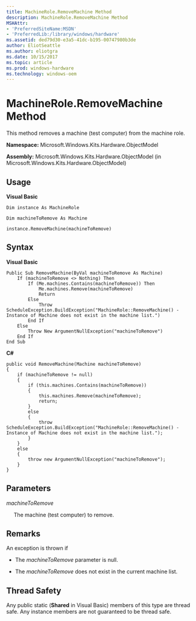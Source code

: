 ```yaml
---
title: MachineRole.RemoveMachine Method
description: MachineRole.RemoveMachine Method
MSHAttr:
- 'PreferredSiteName:MSDN'
- 'PreferredLib:/library/windows/hardware'
ms.assetid: ded79d30-e3a5-41dc-b195-00747980b3de
author: EliotSeattle
ms.author: eliotgra
ms.date: 10/15/2017
ms.topic: article
ms.prod: windows-hardware
ms.technology: windows-oem
---
```


# MachineRole.RemoveMachine Method


This method removes a machine (test computer) from the machine role.

**Namespace:** Microsoft.Windows.Kits.Hardware.ObjectModel

**Assembly:** Microsoft.Windows.Kits.Hardware.ObjectModel (in Microsoft.Windows.Kits.Hardware.ObjectModel)

## <span id="Usage"></span><span id="usage"></span><span id="USAGE"></span>Usage


**Visual Basic**

`Dim instance As MachineRole`

`Dim machineToRemove As Machine`

`instance.RemoveMachine(machineToRemove)`

## <span id="Syntax"></span><span id="syntax"></span><span id="SYNTAX"></span>Syntax


**Visual Basic**

``` syntax
Public Sub RemoveMachine(ByVal machineToRemove As Machine)
    If (machineToRemove <> Nothing) Then
        If (Me.machines.Contains(machineToRemove)) Then
            Me.machines.Remove(machineToRemove)
            Return
        Else
            Throw ScheduleException.BuildException("MachineRole::RemoveMachine() - Instance of Machine does not exist in the machine list.")
        End If
    Else
        Throw New ArgumentNullException("machineToRemove")
    End If
End Sub
```

**C#**

``` syntax
public void RemoveMachine(Machine machineToRemove)
{
    if (machineToRemove != null)
    {
        if (this.machines.Contains(machineToRemove))
        {
            this.machines.Remove(machineToRemove);
            return;
        }
        else
        {
            throw ScheduleException.BuildException("MachineRole::RemoveMachine() - Instance of Machine does not exist in the machine list.");
        }
    }
    else
    {
        throw new ArgumentNullException("machineToRemove");
    }
}
```

## <span id="Parameters"></span><span id="parameters"></span><span id="PARAMETERS"></span>Parameters


*machineToRemove*

     The machine (test computer) to remove.

## <span id="Remarks"></span><span id="remarks"></span><span id="REMARKS"></span>Remarks


An exception is thrown if

-   The *machineToRemove* parameter is null.

-   The *machineToRemove* does not exist in the current machine list.

## <span id="Thread_Safety"></span><span id="thread_safety"></span><span id="THREAD_SAFETY"></span>Thread Safety


Any public static (**Shared** in Visual Basic) members of this type are thread safe. Any instance members are not guaranteed to be thread safe.

 

 






